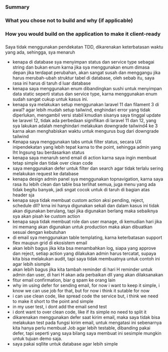 ### Summary


### What you chose not to build and why (if applicable)


### How you would build on the application to make it client-ready


### 
Saya tidak menggunakan pendekatan TDD, dikarenakan keterbatasan waktu yang ada, sehingga, sya menaruh

- kenapa di database sya menyimpan status dan service type sebagai string dan bukan enum karna jika sya menggunakan enum dimasa depan jika terdapat perubahan, akan sangat susah dan menggangu jika harus merubah-ubah struktur tabel di database, oleh sebab itu, saya rasa ini harus di taruh d luar database
- kenapa saya menggunakan enum dibandingkan sushi untuk menyimpan data static seperti status dan service type, karna menggunakan enum sudah sangat cukup untuk kasus ini.
- kenapa sya melakukan setup menggunakan laravel 11 dan filament 3 di awal? agar lebih mudah setup tailwind, enghindari error yang tidak diperlukan, mengambil versi stabil kmudian sisanya saya tinggal update ke laravel 12, tidak ada perbedaan signifikan di laravel 11 dan 12, yang sya lakukan adalah menghindari melakukan downgrade tailwind4 ke 3 karna akan menghabiskan waktu untuk mengurus bug dari downgrade tailwind
- Kenapa saya menggunakan tabs untuk filter status, secara UX inipendekatan yang lebih tepat karna to the point, sehingga admin yang lht lngsung tau berdasarkan status
- kenapa saya menaruh send email di action karna saya ingin membuat tetap simple dan tidak over clean code
- saya menggunakan defer untuk filter dan search agar tidak terlalu sering melakukan request ke database
- kenapa design admin panel sya menggunakan topnavigation, karna saya rasa itu lebih clean dan table bsa terlihat semua, juga menu yang ada tidak begitu banyak, jadi sngat cocok untuk di taruh di bagian atas header sja
- kenapa saya tidak membuat custom action aksi pending, reject, schedule dll? krna ini hanya digunakan sekali dan dalam kasus ini tidak akan digunakan berulang, tapi jika digunakan berlang maka sebaiknya sya akan pisah ke custom action
- kenapa saya tidak membuat role dan user manage, di kemudian hari jika ini memang akan digunakan untuk production maka akan dibuatkan sesuai dengan kebutuhan
- di email sya menggunakan table templating, karna keterbatasan support flex maupun grid di ekosistem email
- akan lebih bagus jika kita bsa menambahkan log, siapa yang approve dan reject, setiap action yang dilakukan admin harus tercatat, supaya kita bisa melakukan audit, tapi saya tidak membuatnya untuk contoh ini agar lebih sismple
- akan lebih bagus jika kita tambah reminder di hari H reminder untuk admin dan user, di hari H akan ada perbaikan dll yang akan dilaksanakan
- fitur email confirmation, biar g spam ke orang lain
- why im using defer for sending email, for now i want to keep it simple, i know we can use job for that, but for now i think it sutable for now
- i can use clean code, like spread code the service but, i think we need to make it short to the point and simple
- in my user test, i dont add the email send test
- i dont want to over clean code, like if its simple no need to split it 
- dikarenakan menggunakan defer saat kirim email, maka saya tidak bisa melakukan test pada fungsi kirim email, untuk mengatasi ini sebenarnya kita hanya perlu membuat Job agar lebih testable, dibanding pakai defer, tapi seperti yang saya bilang saya membuat ini sesimple mungkin untuk tujuan demo saja.
- saya pakai sqllite untuk database agar lebih simple